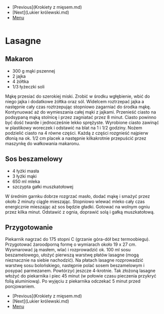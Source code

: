 <!-- Navigation Menu Start -->

- [Previous](Krokiety z mięsem.md)
- [Next](Lukier królewski.md)
- [Menu](README.md)

<div style="margin-bottom: 50px"></div>

<!-- /Navigation Menu Start -->


# Lasagne

## Makaron 

- 300 g mąki pszennej
- 2 jajka 
- 4 żółtka 
- 1/3 łyżeczki soli 

Mąkę przesiać do szerokiej miski. Zrobić w środku wgłębienie, wbić do niego jajka i dodatkowe żółtka oraz sól. Widelcem roztrzepać jajka a następnie cały czas roztrzepując stopniowo zagarniać do środka mąkę. Kontynuować aż do wymieszania całej mąki z jajkami. Przenieść ciasto na podsypaną mąką stolnicę i przez zagniatać przez 8 minut. Ciasto powinno być dość twarde i jednocześnie lekko sprężyste. Wyrobione ciasto zawinąć w plastikowy woreczek i odstawić na blat na 1 i 1/2 godziny. Nożem podzielić ciasto na 4 równe części. Każdą z części rozgnieść najpierw dłonią na ok. 1/2 cm placek a następnie kilkakrotnie przepuścić przez maszynkę do wałkowania makaronu. 

## Sos beszamelowy 

- 4 łyżki masła 
- 3 łyżki mąki 
- 650 ml mleka 
- szczypta gałki muszkatołowej 

W średnim garnku dobrze rozgrzać masło, dodać mąkę i smażyć przez około 2 minuty ciągle mieszając. Stopniowo wlewać mleko cały czas energicznie mieszając aż sos będzie gładki. Gotować na wolnym ogniu przez kilka minut. Odstawić z ognia, doprawić solą i gałką muszkatołową. 

## Przygotowanie

Piekarnik nagrzać do 175 stopni C (grzanie góra-dół bez termoobiegu). Przygotować żaroodporną formę o wymiarach około 19 x 27 cm. Wysmarować ją masłem, wlać i rozprowadzić ok. 100 ml sosu beszamelowego, ułożyć pierwszą warstwę płatów lasagne (mogą nieznacznie na siebie nachodzić). Na płatach lasagne rozprowadzić warstwę sosu bolońskiego, następnie polać sosem beszamelowym i posypać parmezanem. Powtórzyć jeszcze 4-krotnie. Tak złożoną lasagne włożyć do piekarnika i piec 45 minut (w połowie czasu pieczenia przykryć folią aluminiową). Po wyjęciu z piekarnika odczekać 5 minut przed porcjowaniem. 


<!-- Navigation Menu End -->

- [Previous](Krokiety z mięsem.md)
- [Next](Lukier królewski.md)
- [Menu](README.md)

<div style="margin-bottom: 50px"></div>

<!-- /Navigation Menu End -->